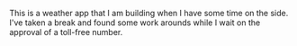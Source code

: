 This is a weather app that I am building when I have some time on the side. I've taken a break and found some work arounds while I wait on the approval of a toll-free number. 